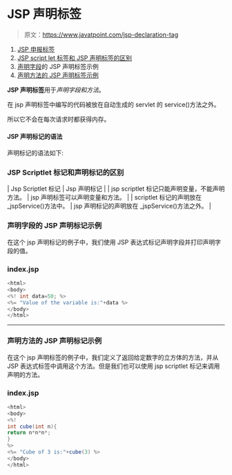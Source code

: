 # JSP 声明标签

> 原文：<https://www.javatpoint.com/jsp-declaration-tag>

1.  [JSP 申报标签](#)
2.  [JSP script let 标签和 JSP 声明标签的区别](#diff)
3.  [声明字段](#declarationex1)的 JSP 声明标签示例
4.  [声明方法的 JSP 声明标签示例](#declarationex2)

**JSP 声明标签**用于*声明字段和方法*。

在 jsp 声明标签中编写的代码被放在自动生成的 servlet 的 service()方法之外。

所以它不会在每次请求时都获得内存。

#### JSP 声明标记的语法

声明标记的语法如下:

### JSP Scriptlet 标记和声明标记的区别

| Jsp Scriptlet 标记 | Jsp 声明标记 |
| jsp scriptlet 标记只能声明变量，不能声明方法。 | jsp 声明标签可以声明变量和方法。 |
| scriptlet 标记的声明放在 _jspService()方法中。 | jsp 声明标记的声明放在 _jspService()方法之外。 |

### 声明字段的 JSP 声明标记示例

在这个 jsp 声明标记的例子中，我们使用 JSP 表达式标记声明字段并打印声明字段的值。

### index.jsp

```java
<html>
<body>
<%! int data=50; %>
<%= "Value of the variable is:"+data %>
</body>
</html>

```

* * *

### 声明方法的 JSP 声明标记示例

在这个 jsp 声明标签的例子中，我们定义了返回给定数字的立方体的方法，并从 JSP 表达式标签中调用这个方法。但是我们也可以使用 jsp scriptlet 标记来调用声明的方法。

### index.jsp

```java
<html>
<body>
<%! 
int cube(int n){
return n*n*n*;
}
%>
<%= "Cube of 3 is:"+cube(3) %>
</body>
</html>

```
